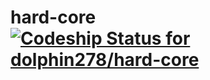 # hard-core [ ![Codeship Status for dolphin278/hard-core](https://app.codeship.com/projects/90c76170-d36e-0134-404f-16b6d884a97d/status?branch=master)](https://app.codeship.com/projects/201918)

